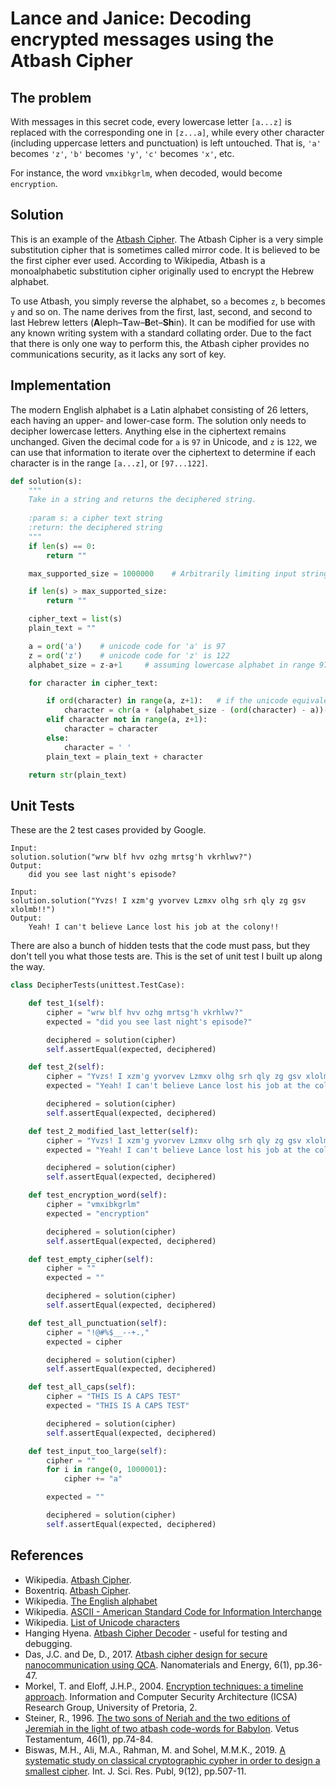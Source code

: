 # Lance and Janice: Decoding encrypted messages using the Atbash Cipher

## The problem

With messages in this secret code, every lowercase letter `[a...z]` is replaced with the corresponding one in `[z...a]`, while every other character (including uppercase letters and punctuation) is left untouched.  That is, `'a'` becomes `'z'`, `'b'` becomes `'y'`, `'c'` becomes `'x'`, etc.  

For instance, the word `vmxibkgrlm`, when decoded, would become `encryption`.

## Solution
This is an example of the [Atbash Cipher](https://en.wikipedia.org/wiki/Atbash). The Atbash Cipher is a very simple substitution cipher that is sometimes called mirror code. It is believed to be the first cipher ever used. According to Wikipedia, Atbash is a monoalphabetic substitution cipher originally used to encrypt the Hebrew alphabet. 

To use Atbash, you simply reverse the alphabet, so `a` becomes `z`, `b` becomes `y` and so on. The name derives from the first, last, second, and second to last Hebrew letters (**A**leph–**T**aw–**B**et–**Sh**in).
It can be modified for use with any known writing system with a standard collating order. Due to the fact that there is only one way to perform this, the Atbash cipher provides no communications security, as it lacks any sort of key. 

## Implementation
The modern English alphabet is a Latin alphabet consisting of 26 letters, each having an upper- and lower-case form. The solution only needs to decipher lowercase letters. Anything else in the ciphertext remains unchanged. Given the decimal code for `a` is `97` in Unicode, and `z` is `122`, we can use that information to iterate over the ciphertext to determine if each character is in the range `[a...z]`, or `[97...122]`.

```python
def solution(s):
    """
    Take in a string and returns the deciphered string.
    
    :param s: a cipher text string 
    :return: the deciphered string
    """
    if len(s) == 0:
        return ""

    max_supported_size = 1000000    # Arbitrarily limiting input string to 1MB for illustrative purposes

    if len(s) > max_supported_size:
        return ""

    cipher_text = list(s)
    plain_text = ""

    a = ord('a')    # unicode code for 'a' is 97
    z = ord('z')    # unicode code for 'z' is 122
    alphabet_size = z-a+1     # assuming lowercase alphabet in range 97...122

    for character in cipher_text:

        if ord(character) in range(a, z+1):   # if the unicode equivalent of the character is in the specified range
            character = chr(a + (alphabet_size - (ord(character) - a))-1)    # decode the input character
        elif character not in range(a, z+1):
            character = character
        else:
            character = ' '
        plain_text = plain_text + character

    return str(plain_text)

```

## Unit Tests

These are the 2 test cases provided by Google. 

```text
Input:
solution.solution("wrw blf hvv ozhg mrtsg'h vkrhlwv?")
Output:
    did you see last night's episode?

Input:
solution.solution("Yvzs! I xzm'g yvorvev Lzmxv olhg srh qly zg gsv xlolmb!!")
Output:
    Yeah! I can't believe Lance lost his job at the colony!!

```
There are also a bunch of hidden tests that the code must pass, but they don't tell you what those tests are. This is the set of unit test I built up along the way.
```python
class DecipherTests(unittest.TestCase):

    def test_1(self):
        cipher = "wrw blf hvv ozhg mrtsg'h vkrhlwv?"
        expected = "did you see last night's episode?"

        deciphered = solution(cipher)
        self.assertEqual(expected, deciphered)

    def test_2(self):
        cipher = "Yvzs! I xzm'g yvorvev Lzmxv olhg srh qly zg gsv xlolmb!!"
        expected = "Yeah! I can't believe Lance lost his job at the colony!!"

        deciphered = solution(cipher)
        self.assertEqual(expected, deciphered)

    def test_2_modified_last_letter(self):
        cipher = "Yvzs! I xzm'g yvorvev Lzmxv olhg srh qly zg gsv xlolmB!!"
        expected = "Yeah! I can't believe Lance lost his job at the colonB!!"

        deciphered = solution(cipher)
        self.assertEqual(expected, deciphered)

    def test_encryption_word(self):
        cipher = "vmxibkgrlm"
        expected = "encryption"

        deciphered = solution(cipher)
        self.assertEqual(expected, deciphered)

    def test_empty_cipher(self):
        cipher = ""
        expected = ""

        deciphered = solution(cipher)
        self.assertEqual(expected, deciphered)

    def test_all_punctuation(self):
        cipher = "!@#%$__--+.,"
        expected = cipher

        deciphered = solution(cipher)
        self.assertEqual(expected, deciphered)

    def test_all_caps(self):
        cipher = "THIS IS A CAPS TEST"
        expected = "THIS IS A CAPS TEST"

        deciphered = solution(cipher)
        self.assertEqual(expected, deciphered)

    def test_input_too_large(self):
        cipher = ""
        for i in range(0, 1000001):
            cipher += "a"

        expected = ""

        deciphered = solution(cipher)
        self.assertEqual(expected, deciphered)

```

## References
* Wikipedia. [Atbash Cipher](https://en.wikipedia.org/wiki/Atbash).
* Boxentriq. [Atbash Cipher](https://www.boxentriq.com/code-breaking/cipher-identifier#atbash-cipher).
* Wikipedia. [The English alphabet](https://en.wikipedia.org/wiki/English_alphabet)
* Wikipedia. [ASCII - American Standard Code for Information Interchange](https://en.wikipedia.org/wiki/ASCII)
* Wikipedia. [List of Unicode characters](https://en.wikipedia.org/wiki/List_of_Unicode_characters)
* Hanging Hyena. [Atbash Cipher Decoder](https://www.hanginghyena.com/solvers_a/atbash-cipher-decoder) - useful for testing and debugging.
* Das, J.C. and De, D., 2017. [Atbash cipher design for secure nanocommunication using QCA](https://www.icevirtuallibrary.com/doi/abs/10.1680/jnaen.16.00001). Nanomaterials and Energy, 6(1), pp.36-47.
* Morkel, T. and Eloff, J.H.P., 2004. [Encryption techniques: a timeline approach](https://www.researchgate.net/profile/Tayana_Morkel/publication/267230842_ENCRYPTION_TECHNIQUES_A_TIMELINE_APPROACH_Author_and_co-author/links/55fa644108aeafc8ac38b24c.pdf). Information and Computer Security Architecture (ICSA) Research Group, University of Pretoria, 2.
* Steiner, R., 1996. [The two sons of Neriah and the two editions of Jeremiah in the light of two atbash code-words for Babylon](https://brill.com/view/journals/vt/46/1/article-p74_5.xml). Vetus Testamentum, 46(1), pp.74-84.
* Biswas, M.H., Ali, M.A., Rahman, M. and Sohel, M.M.K., 2019. [A systematic study on classical cryptographic cypher in order to design a smallest cipher](https://www.researchgate.net/profile/Md_Shamim_Biswas/publication/337918612_A_systematic_study_on_classical_cryptographic_cypher_in_order_to_design_a_smallest_cipher/links/5df362c9a6fdcc28371d3bb1/A-systematic-study-on-classical-cryptographic-cypher-in-order-to-design-a-smallest-cipher.pdf). Int. J. Sci. Res. Publ, 9(12), pp.507-11.